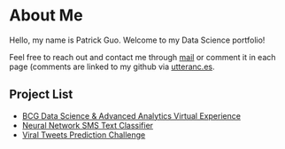 # About Me

Hello, my name is Patrick Guo. Welcome to my Data Science portfolio!

Feel free to reach out and contact me through [mail](mailto:shpatrickguo@gmail.com) or comment it in each page (comments are linked to my github via [utteranc.es](https://utteranc.es/).

## Project List

- [BCG Data Science & Advanced Analytics Virtual Experience](projects/BCG/README.md)
- [Neural Network SMS Text Classifier](projects/sms_text_classifier/README.md)
- [Viral Tweets Prediction Challenge](projects/viral_tweets/README.md)
